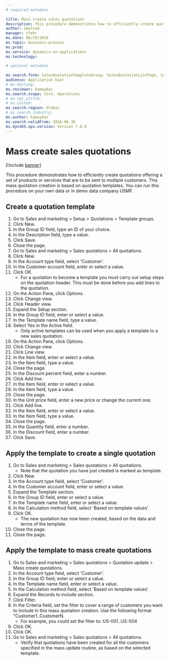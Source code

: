 ```yaml
--- 
# required metadata 
 
title: Mass create sales quotations
description: This procedure demonstrates how to efficiently create quotations offering a set of products or services that are to be sent to multiple customers. 
author: omulvad
manager: tfehr 
ms.date: 08/29/2018
ms.topic: business-process 
ms.prod:  
ms.service: dynamics-ax-applications 
ms.technology:  
 
# optional metadata 
 
ms.search.form: SalesQuotationTemplateGroup, SalesQuotationListPage, SalesCreateQuotation, SalesQuotationTable, SysQueryForm, SalesQuickQuote   
audience: Application User 
# ms.devlang:  
ms.reviewer: kamaybac
ms.search.scope: Core, Operations 
# ms.tgt_pltfrm:  
# ms.custom:  
ms.search.region: Global
# ms.search.industry: 
ms.author: kamaybac
ms.search.validFrom: 2016-06-30 
ms.dyn365.ops.version: Version 7.0.0 
---
```

# Mass create sales quotations

[!include [banner](../../includes/banner.md)]

This procedure demonstrates how to efficiently create quotations offering a set of products or services that are to be sent to multiple customers. This mass quotation creation is based on quotation templates. You can run this procedure on your own data or in demo data company USMF.


## Create a quotation template
1. Go to Sales and marketing > Setup > Quotations > Template groups.
2. Click New.
3. In the Group ID field, type an ID of your choice.
4. In the Description field, type a value.
5. Click Save.
6. Close the page.
7. Go to Sales and marketing > Sales quotations > All quotations.
8. Click New.
9. In the Account type field, select 'Customer'.
10. In the Customer account field, enter or select a value.
11. Click OK.
    * For a quotation to become a template you must carry out  setup steps on the quotation header. This must be done before you add lines to the quotation.   
12. On the Action Pane, click Options.
13. Click Change view.
14. Click Header view.
15. Expand the Setup section.
16. In the Group ID field, enter or select a value.
17. In the Template name field, type a value.
18. Select Yes in the Active field.
    * Only active templates can be used when you apply a template to a new sales quotation.  
19. On the Action Pane, click Options.
20. Click Change view.
21. Click Line view.
22. In the Item field, enter or select a value.
23. In the Item field, type a value.
24. Close the page.
25. In the Discount percent field, enter a number.
26. Click Add line.
27. In the Item field, enter or select a value.
28. In the Item field, type a value.
29. Close the page.
30. In the Unit price field, enter a new price or change the current one.
31. Click Add line.
32. In the Item field, enter or select a value.
33. In the Item field, type a value.
34. Close the page.
35. In the Quantity field, enter a number.
36. In the Discount field, enter a number.
37. Click Save.

## Apply the template to create a single quotation
1. Go to Sales and marketing > Sales quotations > All quotations.
    * Note that the quotation you have just created is marked as template.  
2. Click New.
3. In the Account type field, select 'Customer'.
4. In the Customer account field, enter or select a value.
5. Expand the Template section.
6. In the Group ID field, enter or select a value.
7. In the Template name field, enter or select a value.
8. In the Calculation method field, select 'Based on template values'.
9. Click OK.
    * The new quotation has now been created, based on the data and terms of the template.  
10. Close the page.
11. Close the page.

## Apply the template to mass create quotations
1. Go to Sales and marketing > Sales quotations > Quotation update > Mass create quotations.
2. In the Account type field, select 'Customer'.
3. In the Group ID field, enter or select a value.
4. In the Template name field, enter or select a value.
5. In the Calculation method field, select 'Based on template values'.
6. Expand the Records to include section.
7. Click Filter.
8. In the Criteria field, set the filter to cover a range of customers you want to include in this mass quotation creation. Use the following format "Customer1..CustomerN.
    * For example, you could set the filter to: US-001..US-004  
9. Click OK.
10. Click OK.
11. Go to Sales and marketing > Sales quotations > All quotations.
    * Verify that quotations have been created for all the customers specified in the mass update routine, as based on the selected template.  

